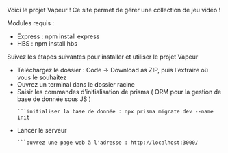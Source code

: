 Voici le projet Vapeur ! Ce site permet de gérer une collection de jeu vidéo !

Modules requis : 
- Express : npm install express
- HBS : npm install hbs

Suivez les étapes suivantes pour installer et utiliser le projet Vapeur

- Téléchargez le dossier : Code -> Download as ZIP, puis l'extraire où vous le souhaitez
- Ouvrez un terminal dans le dossier racine
- Saisir les commandes d'initialisation de prisma ( ORM pour la gestion de base de donnée sous JS )
  ```installer le module : npm install prisma @prisma/client sqlite3
  ```initialiser la base de donnée : npx prisma migrate dev --name init
- Lancer le serveur
  ```node server.js
  ```ouvrez une page web à l'adresse : http://localhost:3000/
